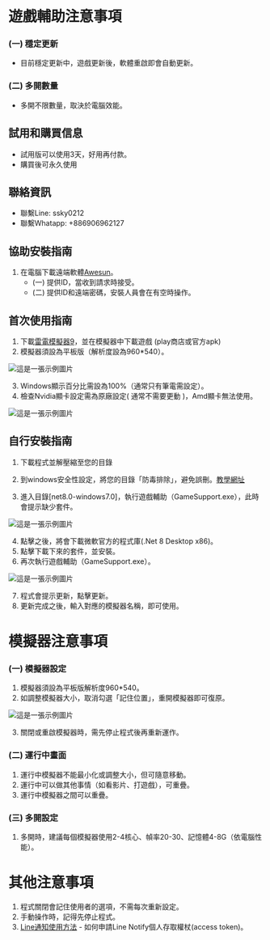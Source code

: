 # 遊戲輔助注意事項
### (一) 穩定更新
- 目前穩定更新中，遊戲更新後，軟體重啟即會自動更新。

### (二) 多開數量
- 多開不限數量，取決於電腦效能。

## 試用和購買信息
- 試用版可以使用3天，好用再付款。
- 購買後可永久使用

## 聯絡資訊
- 聯繫Line: ssky0212
- 聯繫Whatapp: +886906962127

## 協助安裝指南
1. 在電腦下載遠端軟體[Awesun](https://sun.aweray.com)。
   - (一) 提供ID，當收到請求時接受。
   - (二) 提供ID和遠端密碼，安裝人員會在有空時操作。

## 首次使用指南
1. 下載[雷電模擬器9](https://www.ldplayer.tw/download/install)，並在模擬器中下載遊戲 (play商店或官方apk)
2. 模擬器須設為平板版（解析度設為960*540）。

![這是一張示例圖片](https://chtineer.com/GameSupport/resolution.png)

3. Windows顯示百分比需設為100%（通常只有筆電需設定）。
4. 檢查Nvidia顯卡設定需為原廠設定( 通常不需要更動 )，Amd顯卡無法使用。

![這是一張示例圖片](https://chtineer.com/GameSupport/原場設定.png)

## 自行安裝指南
1. 下載程式並解壓縮至您的目錄
2. 到windows安全性設定，將您的目錄「防毒排除」，避免誤刪。[教學網址](https://www.gdaily.org/20750/windows-defender)

3. 進入目錄[net8.0-windows7.0]，執行遊戲輔助（GameSupport.exe），此時會提示缺少套件。

![這是一張示例圖片](https://chtineer.com/GameSupport/GameSupport.exe.png)

4. 點擊之後，將會下載微軟官方的程式庫(.Net 8 Desktop x86)。
5. 點擊下載下來的套件，並安裝。
6. 再次執行遊戲輔助（GameSupport.exe）。

![這是一張示例圖片](https://chtineer.com/GameSupport/GameSupport.exe.png)

7. 程式會提示更新，點擊更新。
8. 更新完成之後，輸入對應的模擬器名稱，即可使用。
    
# 模擬器注意事項
### (一) 模擬器設定
1. 模擬器須設為平板版解析度960*540。
2. 如調整模擬器大小，取消勾選「記住位置」，重開模擬器即可復原。

![這是一張示例圖片](https://chtineer.com/GameSupport/記住位置.png)

3. 關閉或重啟模擬器時，需先停止程式後再重新運作。

### (二) 運行中畫面
1. 運行中模擬器不能最小化或調整大小，但可隨意移動。
2. 運行中可以做其他事情（如看影片、打遊戲），可重疊。
3. 運行中模擬器之間可以重疊。

### (三) 多開設定
1. 多開時，建議每個模擬器使用2-4核心、幀率20-30、記憶體4-8G（依電腦性能）。

# 其他注意事項
1. 程式關閉會記住使用者的選項，不需每次重新設定。
2. 手動操作時，記得先停止程式。
3. [Line通知使用方法](https://hackmd.io/@sideex/line-notify-zh) - 如何申請Line Notify個人存取權杖(access token)。
